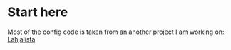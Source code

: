 # Start here

Most of the config code is taken from an another project I am working on: [Lahjalista](https://github.com/samuliasmala/lahjalista)
